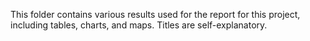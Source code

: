 This folder contains various results used for the report for this project, including tables, charts, and maps.   Titles are self-explanatory. 